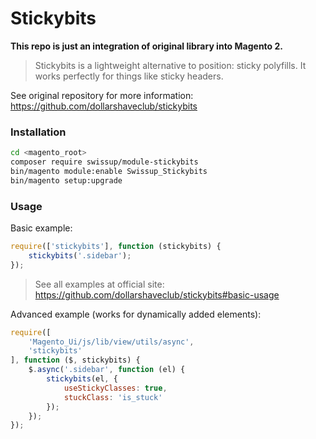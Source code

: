 # Stickybits

**This repo is just an integration of original library into Magento 2.**

> Stickybits is a lightweight alternative to position: sticky polyfills. It
> works perfectly for things like sticky headers.

See original repository for more information: https://github.com/dollarshaveclub/stickybits

### Installation

```bash
cd <magento_root>
composer require swissup/module-stickybits
bin/magento module:enable Swissup_Stickybits
bin/magento setup:upgrade
```

### Usage

Basic example:

```js
require(['stickybits'], function (stickybits) {
    stickybits('.sidebar');
});
```

> See all examples at official site: https://github.com/dollarshaveclub/stickybits#basic-usage

Advanced example (works for dynamically added elements):

```js
require([
    'Magento_Ui/js/lib/view/utils/async',
    'stickybits'
], function ($, stickybits) {
    $.async('.sidebar', function (el) {
        stickybits(el, {
            useStickyClasses: true,
            stuckClass: 'is_stuck'
        });
    });
});
```
